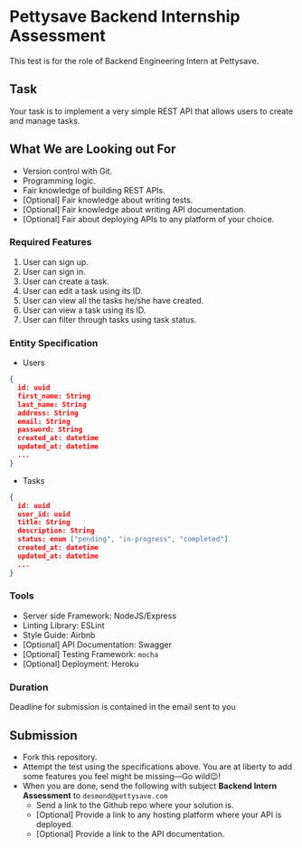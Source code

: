 # Pettysave Backend Internship Assessment

This test is for the role of Backend Engineering Intern at Pettysave.

## Task

Your task is to implement a very simple REST API that allows users to create and manage tasks.

## What We are Looking out For

- Version control with Git.
- Programming logic.
- Fair knowledge of building REST APIs.
- [Optional] Fair knowledge about writing tests.
- [Optional] Fair knowledge about writing API documentation.
- [Optional] Fair about deploying APIs to any platform of your choice.

### Required Features

1. User can sign up.
2. User can sign in.
3. User can create a task.
4. User can edit a task using its ID.
5. User can view all the tasks he/she have created.
6. User can view a task using its ID.
7. User can filter through tasks using task status.

### Entity Specification

- Users

```json
{
  id: uuid
  first_name: String
  last_name: String
  address: String
  email: String
  password: String
  created_at: datetime
  updated_at: datetime
  ...
}
```

- Tasks

```json
{
  id: uuid
  user_id: uuid
  title: String
  description: String
  status: enum ["pending", "in-progress", "completed"]
  created_at: datetime
  updated_at: datetime
  ...
}
```

### Tools

- Server side Framework: NodeJS/Express
- Linting Library: ESLint
- Style Guide: Airbnb
- [Optional] API Documentation: Swagger
- [Optional] Testing Framework: `mocha`
- [Optional] Deployment: Heroku

### Duration

Deadline for submission is contained in the email sent to you

## Submission

- Fork this repository.
- Attempt the test using the specifications above. You are at liberty to add some features you feel might be missing—Go wild😉!
- When you are done, send the following with subject **Backend Intern Assessment** to `desmond@pettysave.com`
  - Send a link to the Github repo where your solution is.
  - [Optional] Provide a link to any hosting platform where your API is deployed.
  - [Optional] Provide a link to the API documentation.
